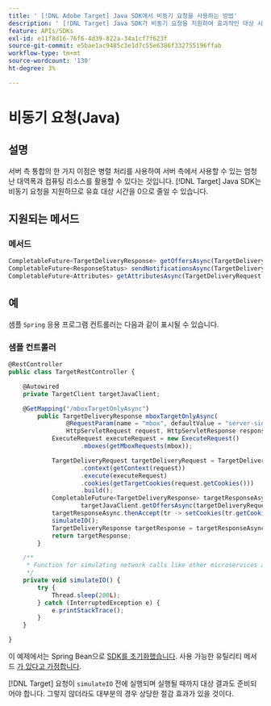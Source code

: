 ```yaml
---
title: ' [!DNL Adobe Target] Java SDK에서 비동기 요청을 사용하는 방법'
description: ' [!DNL Target] Java SDK가 비동기 요청을 지원하여 효과적인 대상 시간을 0으로 줄이는 방법에 대해 알아봅니다.'
feature: APIs/SDKs
exl-id: e11f8d16-76f6-4d39-822a-34a1cf7f623f
source-git-commit: e5bae1ac9485c3e1d7c55e6386f332755196ffab
workflow-type: tm+mt
source-wordcount: '130'
ht-degree: 3%

---
```


# 비동기 요청(Java)

## 설명

서버 측 통합의 한 가지 이점은 병렬 처리를 사용하여 서버 측에서 사용할 수 있는 엄청난 대역폭과 컴퓨팅 리소스를 활용할 수 있다는 것입니다. [!DNL Target] Java SDK는 비동기 요청을 지원하므로 유효 대상 시간을 0으로 줄일 수 있습니다.

## 지원되는 메서드

### 메서드

```javascript {line-numbers="true"}
CompletableFuture<TargetDeliveryResponse> getOffersAsync(TargetDeliveryRequest request);
CompletableFuture<ResponseStatus> sendNotificationsAsync(TargetDeliveryRequest request);
CompletableFuture<Attributes> getAttributesAsync(TargetDeliveryRequest targetRequest, String ...mboxes);
```

## 예

샘플 `Spring` 응용 프로그램 컨트롤러는 다음과 같이 표시될 수 있습니다.

### 샘플 컨트롤러

```javascript {line-numbers="true"}
@RestController
public class TargetRestController {

    @Autowired
    private TargetClient targetJavaClient;

    @GetMapping("/mboxTargetOnlyAsync")
        public TargetDeliveryResponse mboxTargetOnlyAsync(
                @RequestParam(name = "mbox", defaultValue = "server-side-mbox") String mbox,
                HttpServletRequest request, HttpServletResponse response) {
            ExecuteRequest executeRequest = new ExecuteRequest()
                    .mboxes(getMboxRequests(mbox));

            TargetDeliveryRequest targetDeliveryRequest = TargetDeliveryRequest.builder()
                    .context(getContext(request))
                    .execute(executeRequest)
                    .cookies(getTargetCookies(request.getCookies()))
                    .build();
            CompletableFuture<TargetDeliveryResponse> targetResponseAsync =
                    targetJavaClient.getOffersAsync(targetDeliveryRequest);
            targetResponseAsync.thenAccept(tr -> setCookies(tr.getCookies(), response));
            simulateIO();
            TargetDeliveryResponse targetResponse = targetResponseAsync.join();
            return targetResponse;
        }

    /**
     * Function for simulating network calls like other microservices and database calls
     */
    private void simulateIO() {
        try {
            Thread.sleep(200L);
        } catch (InterruptedException e) {
            e.printStackTrace();
        }
    }

}
```

이 예제에서는 Spring Bean으로 [SDK를 초기화했습니다](initialize-sdk.md). 사용 가능한 유틸리티 메서드 [가 있다고 가정합니다](utility-methods.md).

[!DNL Target] 요청이 `simulateIO` 전에 실행되며 실행될 때까지 대상 결과도 준비되어야 합니다. 그렇지 않더라도 대부분의 경우 상당한 절감 효과가 있을 것이다.
